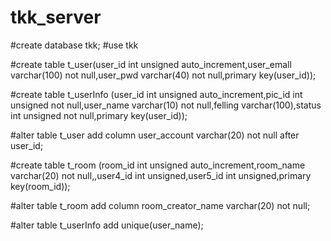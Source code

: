 # tkk_server

#create database tkk;
#use tkk

#create table t_user(user_id int unsigned auto_increment,user_emall varchar(100) not null,user_pwd varchar(40) not null,primary key(user_id));

#create table t_userInfo (user_id int unsigned auto_increment,pic_id int unsigned not null,user_name varchar(10) not null,felling varchar(100),status int unsigned not null,primary key(user_id));

#alter table t_user add column user_account varchar(20) not null after user_id;

#create table t_room (room_id int unsigned auto_increment,room_name varchar(20) not null,,user4_id int unsigned,user5_id int unsigned,primary key(room_id));

#alter table t_room add column room_creator_name varchar(20) not null;

#alter table t_userInfo add unique(user_name);
